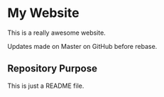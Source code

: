 # My Website

This is a really awesome website.

Updates made on Master on GitHub before rebase.

## Repository Purpose

This is just a README file.
